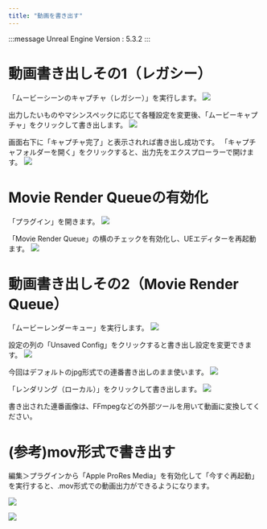 ```yaml
---
title: "動画を書き出す"
---
```

:::message
Unreal Engine Version : 5.3.2
:::

# 動画書き出しその1（レガシー）
「ムービーシーンのキャプチャ（レガシー）」を実行します。
![](https://storage.googleapis.com/zenn-user-upload/50d31b1ded34-20240704.png)

出力したいものやマシンスペックに応じて各種設定を変更後、「ムービーキャプチャ」をクリックして書き出します。
![](https://storage.googleapis.com/zenn-user-upload/d7a690cf7ed1-20240704.png)

画面右下に「キャプチャ完了」と表示されれば書き出し成功です。
「キャプチャフォルダーを開く」をクリックすると、出力先をエクスプローラーで開けます。
![](https://storage.googleapis.com/zenn-user-upload/14ebefe81f33-20240704.png)

# Movie Render Queueの有効化

「プラグイン」を開きます。
![](https://storage.googleapis.com/zenn-user-upload/1d0e38dc15c6-20240703.png)


「Movie Render Queue」の横のチェックを有効化し、UEエディターを再起動ます。
![](https://storage.googleapis.com/zenn-user-upload/071da935f4b1-20240703.png)


# 動画書き出しその2（Movie Render Queue）
「ムービーレンダーキュー」を実行します。
![](https://storage.googleapis.com/zenn-user-upload/11b5f19a207e-20240704.png)

設定の列の「Unsaved Config」をクリックすると書き出し設定を変更できます。
![](https://storage.googleapis.com/zenn-user-upload/8114bc9b7053-20240704.png)


今回はデフォルトのjpg形式での連番書き出しのまま使います。
![](https://storage.googleapis.com/zenn-user-upload/91ca0452075b-20240704.png)


「レンダリング（ローカル）」をクリックして書き出します。
![](https://storage.googleapis.com/zenn-user-upload/2952345e6355-20240704.png)

書き出された連番画像は、FFmpegなどの外部ツールを用いて動画に変換してください。

# (参考)mov形式で書き出す

編集＞プラグインから「Apple ProRes Media」を有効化して「今すぐ再起動」を実行すると、.mov形式での動画出力ができるようになります。

![](https://storage.googleapis.com/zenn-user-upload/e4a6fd5a2e81-20241130.png)

![](https://storage.googleapis.com/zenn-user-upload/933b40c736c9-20241130.png)